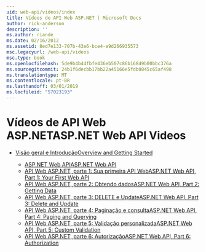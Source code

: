 ```yaml
---
uid: web-api/videos/index
title: Vídeos de API Web ASP.NET | Microsoft Docs
author: rick-anderson
description: ''
ms.author: riande
ms.date: 02/16/2012
ms.assetid: 8ed7e133-707b-43e6-bce4-e9d266935573
msc.legacyurl: /web-api/videos
msc.type: book
ms.openlocfilehash: 5de9b4b44fbfe436eb507c86b16849b00bbc376a
ms.sourcegitcommit: 24b1f6decbb17bb22a45166e5fdb0845c65af498
ms.translationtype: MT
ms.contentlocale: pt-BR
ms.lasthandoff: 03/01/2019
ms.locfileid: "57023193"
---
```

<a name="aspnet-web-api-videos"></a><span data-ttu-id="ab43f-102">Vídeos de API Web ASP.NET</span><span class="sxs-lookup"><span data-stu-id="ab43f-102">ASP.NET Web API Videos</span></span>
====================
- [<span data-ttu-id="ab43f-103">Visão geral e Introdução</span><span class="sxs-lookup"><span data-stu-id="ab43f-103">Overview and Getting Started</span></span>](getting-started/index.md)

    - [<span data-ttu-id="ab43f-104">ASP.NET Web API</span><span class="sxs-lookup"><span data-stu-id="ab43f-104">ASP.NET Web API</span></span>](getting-started/aspnet-web-api.md)
    - [<span data-ttu-id="ab43f-105">API Web ASP.NET, parte 1: Sua primeira API Web</span><span class="sxs-lookup"><span data-stu-id="ab43f-105">ASP.NET Web API, Part 1: Your First Web API</span></span>](getting-started/your-first-web-api.md)
    - [<span data-ttu-id="ab43f-106">API Web ASP.NET, parte 2: Obtendo dados</span><span class="sxs-lookup"><span data-stu-id="ab43f-106">ASP.NET Web API, Part 2: Getting Data</span></span>](getting-started/getting-data.md)
    - [<span data-ttu-id="ab43f-107">API Web ASP.NET, parte 3: DELETE e Update</span><span class="sxs-lookup"><span data-stu-id="ab43f-107">ASP.NET Web API, Part 3: Delete and Update</span></span>](getting-started/delete-and-update.md)
    - [<span data-ttu-id="ab43f-108">API Web ASP.NET, parte 4: Paginação e consulta</span><span class="sxs-lookup"><span data-stu-id="ab43f-108">ASP.NET Web API, Part 4: Paging and Querying</span></span>](getting-started/paging-and-querying.md)
    - [<span data-ttu-id="ab43f-109">API Web ASP.NET, parte 5: Validação personalizada</span><span class="sxs-lookup"><span data-stu-id="ab43f-109">ASP.NET Web API, Part 5: Custom Validation</span></span>](getting-started/custom-validation.md)
    - [<span data-ttu-id="ab43f-110">API Web ASP.NET, parte 6: Autorização</span><span class="sxs-lookup"><span data-stu-id="ab43f-110">ASP.NET Web API, Part 6: Authorization</span></span>](getting-started/authorization.md)
